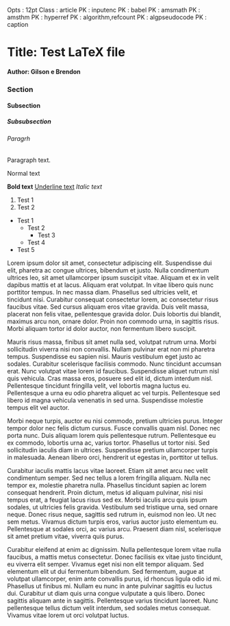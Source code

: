 Opts : 12pt 
Class : article 
PK : inputenc 
PK : babel 
PK : amsmath 
PK : amsthm 
PK : hyperref 
PK : algorithm,refcount 
PK : algpseudocode 
PK : caption 
#  Title: Test LaTeX file
####  Author: Gilson e Brendon
### Section
#### Subsection
##### Subsubsection
###### Paragrh
 Paragraph text.

Normal text

**Bold text**
<u>Underline text</u>
*Italic text*

1. Test 1
1. Test 2


- Test 1
	- Test 2
		- Test 3
	- Test 4
- Test 5

Lorem ipsum dolor sit amet, consectetur adipiscing elit. Suspendisse dui elit, pharetra ac congue ultrices, bibendum et justo. Nulla condimentum ultrices leo, sit amet ullamcorper ipsum suscipit vitae. Aliquam et ex in velit dapibus mattis et at lacus. Aliquam erat volutpat. In vitae libero quis nunc porttitor tempus. In nec massa diam. Phasellus sed ultricies velit, et tincidunt nisi. Curabitur consequat consectetur lorem, ac consectetur risus faucibus vitae. Sed cursus aliquam eros vitae gravida. Duis velit massa, placerat non felis vitae, pellentesque gravida dolor. Duis lobortis dui blandit, maximus arcu non, ornare dolor. Proin non commodo urna, in sagittis risus. Morbi aliquam tortor id dolor auctor, non fermentum libero suscipit.

Mauris risus massa, finibus sit amet nulla sed, volutpat rutrum urna. Morbi sollicitudin viverra nisi non convallis. Nullam pulvinar erat non mi pharetra tempus. Suspendisse eu sapien nisi. Mauris vestibulum eget justo ac sodales. Curabitur scelerisque facilisis commodo. Nunc tincidunt accumsan erat. Nunc volutpat vitae lorem id faucibus. Suspendisse aliquet rutrum nisl quis vehicula. Cras massa eros, posuere sed elit id, dictum interdum nisl. Pellentesque tincidunt fringilla velit, vel lobortis magna luctus eu. Pellentesque a urna eu odio pharetra aliquet ac vel turpis. Pellentesque sed libero id magna vehicula venenatis in sed urna. Suspendisse molestie tempus elit vel auctor.

Morbi neque turpis, auctor eu nisi commodo, pretium ultricies purus. Integer tempor dolor nec felis dictum cursus. Fusce convallis quam nisl. Donec nec porta nunc. Duis aliquam lorem quis pellentesque rutrum. Pellentesque eu ex commodo, lobortis urna ac, varius tortor. Phasellus ut tortor nisi. Sed sollicitudin iaculis diam in ultrices. Suspendisse pretium ullamcorper turpis in malesuada. Aenean libero orci, hendrerit ut egestas in, porttitor ut tellus.

Curabitur iaculis mattis lacus vitae laoreet. Etiam sit amet arcu nec velit condimentum semper. Sed nec tellus a lorem fringilla aliquam. Nulla nec tempor ex, molestie pharetra nulla. Phasellus tincidunt sapien ac lorem consequat hendrerit. Proin dictum, metus id aliquam pulvinar, nisi nisi tempus erat, a feugiat lacus risus sed ex. Morbi iaculis arcu quis ipsum sodales, ut ultricies felis gravida. Vestibulum sed tristique urna, sed ornare neque. Donec risus neque, sagittis sed rutrum in, euismod non leo. Ut nec sem metus. Vivamus dictum turpis eros, varius auctor justo elementum eu. Pellentesque at sodales orci, ac varius arcu. Praesent diam nisl, scelerisque sit amet pretium vitae, viverra quis purus.

Curabitur eleifend at enim ac dignissim. Nulla pellentesque lorem vitae nulla faucibus, a mattis metus consectetur. Donec facilisis ex vitae justo tincidunt, eu viverra elit semper. Vivamus eget nisi non elit tempor aliquam. Sed elementum elit ut dui fermentum bibendum. Sed fermentum, augue at volutpat ullamcorper, enim ante convallis purus, id rhoncus ligula odio id mi. Phasellus ut finibus mi. Nullam eu nunc in ante pulvinar sagittis eu luctus dui. Curabitur ut diam quis urna congue vulputate a quis libero. Donec sagittis aliquam ante in sagittis. Pellentesque varius tincidunt laoreet. Nunc pellentesque tellus dictum velit interdum, sed sodales metus consequat. Vivamus vitae lorem ut orci volutpat luctus.



